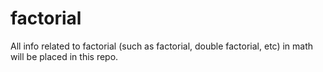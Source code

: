 # factorial
All info related to factorial (such as factorial, double factorial, etc) in math will be placed in this repo.
